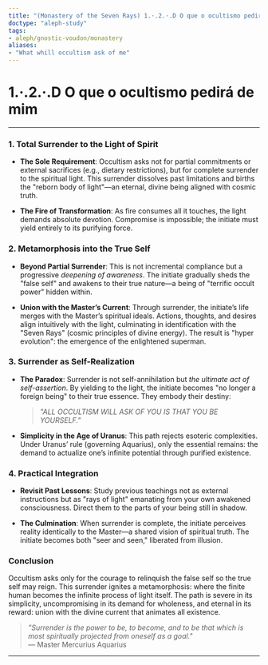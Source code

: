 ```yaml
---
title: "(Monastery of the Seven Rays) 1.·.2.·.D O que o ocultismo pedirá de mim"
doctype: "aleph-study"
tags:
- aleph/gnostic-voudon/monastery
aliases:
- "What whill occultism ask of me"
---
```

# 1.·.2.·.D O que o ocultismo pedirá de mim
---

### 1. **Total Surrender to the Light of Spirit**

- **The Sole Requirement**: Occultism asks not for partial commitments or external sacrifices (e.g., dietary restrictions), but for complete surrender to the spiritual light. This surrender dissolves past limitations and births the "reborn body of light"—an eternal, divine being aligned with cosmic truth.
    
- **The Fire of Transformation**: As fire consumes all it touches, the light demands absolute devotion. Compromise is impossible; the initiate must yield entirely to its purifying force.
    

### 2. **Metamorphosis into the True Self**

- **Beyond Partial Surrender**: This is not incremental compliance but a progressive _deepening of awareness_. The initiate gradually sheds the "false self" and awakens to their true nature—a being of "terrific occult power" hidden within.
    
- **Union with the Master’s Current**: Through surrender, the initiate’s life merges with the Master’s spiritual ideals. Actions, thoughts, and desires align intuitively with the light, culminating in identification with the "Seven Rays" (cosmic principles of divine energy). The result is "hyper evolution": the emergence of the enlightened superman.
    

### 3. **Surrender as Self-Realization**

- **The Paradox**: Surrender is not self-annihilation but _the ultimate act of self-assertion_. By yielding to the light, the initiate becomes "no longer a foreign being" to their true essence. They embody their destiny:
    
    > _"ALL OCCULTISM WILL ASK OF YOU IS THAT YOU BE YOURSELF."_
    
- **Simplicity in the Age of Uranus**: This path rejects esoteric complexities. Under Uranus’ rule (governing Aquarius), only the essential remains: the demand to actualize one’s infinite potential through purified existence.
    

### 4. **Practical Integration**

- **Revisit Past Lessons**: Study previous teachings not as external instructions but as "rays of light" emanating from your own awakened consciousness. Direct them to the parts of your being still in shadow.
    
- **The Culmination**: When surrender is complete, the initiate perceives reality identically to the Master—a shared vision of spiritual truth. The initiate becomes both "seer and seen," liberated from illusion.
    

### Conclusion

Occultism asks only for the courage to relinquish the false self so the true self may reign. This surrender ignites a metamorphosis: where the finite human becomes the infinite process of light itself. The path is severe in its simplicity, uncompromising in its demand for wholeness, and eternal in its reward: union with the divine current that animates all existence.

> _"Surrender is the power to be, to become, and to be that which is most spiritually projected from oneself as a goal."_  
> — Master Mercurius Aquarius

---